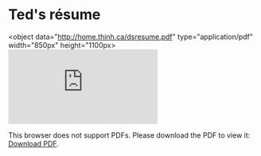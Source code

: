 # Ted's résume

<object data="http://home.thinh.ca/dsresume.pdf" type="application/pdf" width="850px" height="1100px>
    <embed src="http://home.thinh.ca/dsresume.pdf">
        <p>This browser does not support PDFs. Please download the PDF to view it: <a href="http://home.thinh.ca/dsresume.pdf">Download PDF</a>.</p>
    </embed>
</object>
